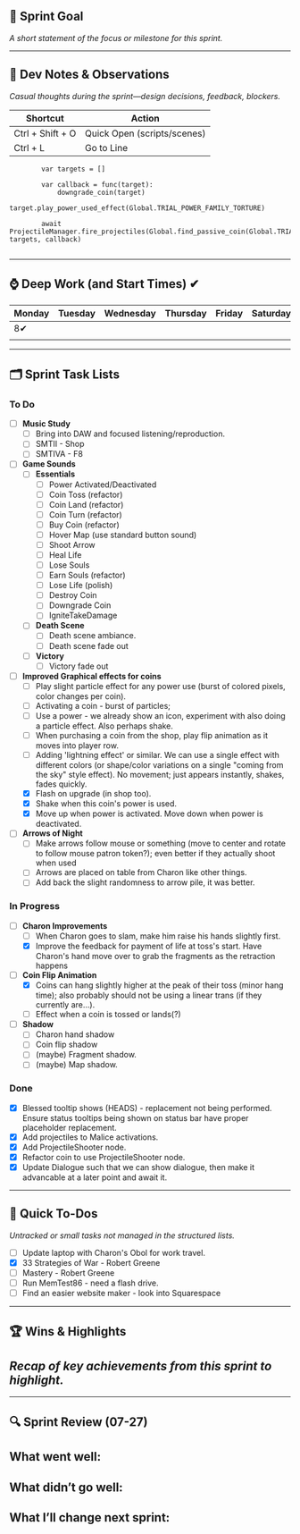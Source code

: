 
## 🎯 Sprint Goal  
_A short statement of the focus or milestone for this sprint._

---
## 🧠 Dev Notes & Observations  
_Casual thoughts during the sprint—design decisions, feedback, blockers._

| Shortcut         | Action                      |
| ---------------- | --------------------------- |
| Ctrl + Shift + O | Quick Open (scripts/scenes) |
| Ctrl + L         | Go to Line                  |

```
		var targets = []
		
		var callback = func(target):
			downgrade_coin(target)
			target.play_power_used_effect(Global.TRIAL_POWER_FAMILY_TORTURE)

		await ProjectileManager.fire_projectiles(Global.find_passive_coin(Global.TRIAL_POWER_FAMILY_TORTURE), targets, callback)


```

---
## ⌚ Deep Work (and Start Times) ✔

| Monday | Tuesday | Wednesday | Thursday | Friday | Saturday | Sunday |
| ------ | ------- | --------- | -------- | ------ | -------- | ------ |
| 8✔     |         |           |          |        |          |        |
|        |         |           |          |        |          |        |

---
## 🗂️ Sprint Task Lists
### To Do  
- [ ] **Music Study**
	- [ ] Bring into DAW and focused listening/reproduction.
	- [ ] SMTII - Shop
	- [ ] SMTIVA - F8
- [ ] **Game Sounds**
	- [ ] **Essentials**
		- [ ] Power Activated/Deactivated
		- [ ] Coin Toss (refactor)
		- [ ] Coin Land (refactor) 
		- [ ] Coin Turn (refactor)
		- [ ] Buy Coin (refactor)
		- [ ] Hover Map (use standard button sound)
		- [ ] Shoot Arrow
		- [ ] Heal Life
		- [ ] Lose Souls
		- [ ] Earn Souls (refactor)
		- [ ] Lose Life (polish)
		- [ ] Destroy Coin
		- [ ] Downgrade Coin
		- [ ] IgniteTakeDamage
	- [ ] **Death Scene**
		- [ ] Death scene ambiance.
		- [ ] Death scene fade out
	- [ ] **Victory**
		- [ ] Victory fade out
- [ ] **Improved Graphical effects for coins**
	- [ ] Play slight particle effect for any power use (burst of colored pixels, color changes per coin).
	- [ ] Activating a coin - burst of particles; 
	- [ ] Use a power - we already show an icon, experiment with also doing a particle effect. Also perhaps shake.
	- [ ] When purchasing a coin from the shop, play flip animation as it moves into player row.
	- [ ] Adding 'lightning effect' or similar. We can use a single effect with different colors (or shape/color variations on a single "coming from the sky" style effect). No movement; just appears instantly, shakes, fades quickly. 
	- [x] Flash on upgrade (in shop too).
	- [x] Shake when this coin's power is used.
	- [x] Move up when power is activated. Move down when power is deactivated.
- [ ] **Arrows of Night**
	- [ ] Make arrows follow mouse or something (move to center and rotate to follow mouse patron token?); even better if they actually shoot when used
	- [ ] Arrows are placed on table from Charon like other things.
	- [ ] Add back the slight randomness to arrow pile, it was better. 
### In Progress  
- [ ] **Charon Improvements**
	- [ ] When Charon goes to slam, make him raise his hands slightly first.
	- [x] Improve the feedback for payment of life at toss's start. Have Charon's hand move over to grab the fragments as the retraction happens
- [ ] **Coin Flip Animation**
	- [x] Coins can hang slightly higher at the peak of their toss (minor hang time); also probably should not be using a linear trans (if they currently are...).
	- [ ] Effect when a coin is tossed or lands(?)
- [ ] **Shadow**
	- [ ] Charon hand shadow
	- [ ] Coin flip shadow
	- [ ] (maybe) Fragment shadow.
	- [ ] (maybe) Map shadow.

### Done  
- [x] Blessed tooltip shows (HEADS) - replacement not being performed. Ensure status tooltips being shown on status bar have proper placeholder replacement.
- [x] Add projectiles to Malice activations.
- [x] Add ProjectileShooter node.
- [x] Refactor coin to use ProjectileShooter node.
- [x] Update Dialogue such that we can show dialogue, then make it advancable at a later point and await it.

---
## 📝 Quick To-Dos  
_Untracked or small tasks not managed in the structured lists._
- [ ] Update laptop with Charon's Obol for work travel.
- [x] 33 Strategies of War - Robert Greene
- [ ] Mastery - Robert Greene
- [ ] Run MemTest86 - need a flash drive.
- [ ] Find an easier website maker - look into Squarespace

---
## 🏆 Wins & Highlights
_Recap of key achievements from this sprint to highlight._
- 

---
## 🔍 Sprint Review (07-27)  
**What went well:**  
-  

**What didn’t go well:**  
-  

**What I’ll change next sprint:**  
-  
